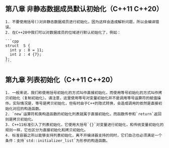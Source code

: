 ## 	第八章 非静态数据成员默认初始化（C++11 C++20）

	1. 不要使用括号()对非静态数据成员进行初始化，因为这样会造成解析问题，所以会编译错误。
	2. 在C++20中我们可以对数据成员的位域进行默认初始化了，例如：

    ```cpp
    struct  S {
      int y : 8 = 11;
      int z : 4 {7};
    };
    ```


## 	第九章 列表初始化（C++11 C++20）

	1. 一般来说，我们称使用括号初始化的方式叫作直接初始化，而使用等号初始化的方式叫作拷贝初始化（复制初始化）。请注意，这里使用等号对变量初始化并不是调用等号运算符的赋值操作。实际情况是，等号是拷贝初始化，但有时由于C++的隐式转换，会造成调用的依然是直接初始化对应的构造函数。
	2. `new`运算符和类构造函数的初始化列表就属于直接初始化，而函数传参和`return`返回则是拷贝初始化。
	3. C++11标准引入了列表初始化，它使用大括号`{}`对变量进行初始化，和传统变量初始化的规则一样，它也区分为直接初始化和拷贝初始化。
	4. 标准容器之所以能够支持列表初始化，离不开编译器支持的同时，它们自己也必须满足一个条件：支持`std::initializer_list`为形参的构造函数。
